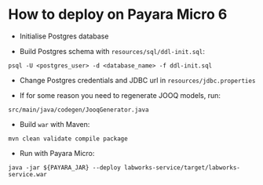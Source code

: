 # How to deploy on Payara Micro 6

* Initialise Postgres database


* Build Postgres schema with `resources/sql/ddl-init.sql`:

``psql -U <postgres_user> -d <database_name> -f ddl-init.sql``

* Change Postgres credentials and JDBC url in `resources/jdbc.properties`


* If for some reason you need to regenerate JOOQ models, run:

``src/main/java/codegen/JooqGenerator.java``

* Build `war` with Maven:

``mvn clean validate compile package``

* Run with Payara Micro:

``java -jar ${PAYARA_JAR} --deploy labworks-service/target/labworks-service.war``